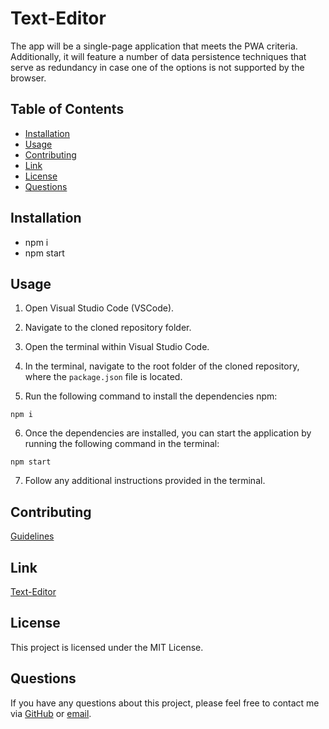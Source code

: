 # Text-Editor
 The app will be a single-page application that meets the PWA criteria. Additionally, it will feature a number of data persistence techniques that serve as redundancy in case one of the options is not supported by the browser. 
## Table of Contents
- [Installation](#installation)
- [Usage](#usage)
- [Contributing](#contributing)
- [Link](#link)
- [License](#license)
- [Questions](#questions)

## Installation
- npm i
- npm start

## Usage

1. Open Visual Studio Code (VSCode).

2. Navigate to the cloned repository folder.

3. Open the terminal within Visual Studio Code.

4. In the terminal, navigate to the root folder of the cloned repository, where the `package.json` file is located.

5. Run the following command to install the dependencies npm:

`npm i`

6. Once the dependencies are installed, you can start the application by running the following command in the terminal:

`npm start`

7. Follow any additional instructions provided in the terminal.

## Contributing
[Guidelines](https://www.contributor-covenant.org/version/1/4/code-of-conduct/)

## Link
[Text-Editor](https://text-editor1.herokuapp.com/)

## License
This project is licensed under the MIT License.

## Questions
If you have any questions about this project, please feel free to contact me via [GitHub](https://github.com/LuisFGarciaN) or [email](mailto:luisluisfgarcia096@gmail.com).
